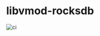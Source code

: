 libvmod-rocksdb
===============

![ci](https://github.com/varnishcache-friends/libvmod-rocksdb/workflows/ci/badge.svg?branch=main)

